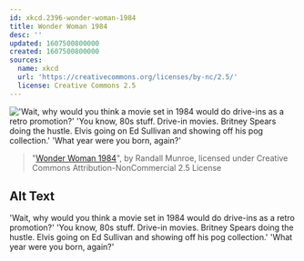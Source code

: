 ```yaml
---
id: xkcd.2396-wonder-woman-1984
title: Wonder Woman 1984
desc: ''
updated: 1607500800000
created: 1607500800000
sources:
  name: xkcd
  url: 'https://creativecommons.org/licenses/by-nc/2.5/'
  license: Creative Commons 2.5
---
```

!['Wait, why would you think a movie set in 1984 would do drive-ins as a retro promotion?' 'You know, 80s stuff. Drive-in movies. Britney Spears doing the hustle. Elvis going on Ed Sullivan and showing off his pog collection.' 'What year were you born, again?'](https://imgs.xkcd.com/comics/wonder_woman_1984.png)
> "[Wonder Woman 1984](https://xkcd.com/2396/)", by Randall Munroe, licensed under Creative Commons Attribution-NonCommercial 2.5 License

## Alt Text
'Wait, why would you think a movie set in 1984 would do drive-ins as a retro promotion?' 'You know, 80s stuff. Drive-in movies. Britney Spears doing the hustle. Elvis going on Ed Sullivan and showing off his pog collection.' 'What year were you born, again?'
